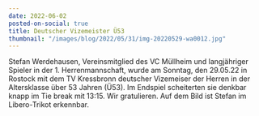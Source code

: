 ```yaml
---
date: 2022-06-02
posted-on-social: true
title: Deutscher Vizemeister Ü53
thumbnail: "/images/blog/2022/05/31/img-20220529-wa0012.jpg"
---
```

Stefan Werdehausen, Vereinsmitglied des VC Müllheim und langjähriger Spieler in der 1. Herrenmannschaft, wurde am Sonntag, den 29.05.22 in Rostock mit dem TV Kressbronn deutscher Vizemeiser der Herren in der Altersklasse über 53 Jahren (Ü53). Im Endspiel scheiterten sie denkbar knapp im Tie break mit 13:15. Wir gratulieren. Auf dem Bild ist Stefan im Libero-Trikot erkennbar.